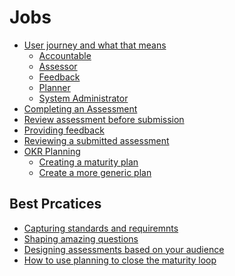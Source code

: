 # Jobs
- [User journey and what that means](/jobs/user-journey.md)
    - [Accountable](/jobs/accountable.md) 
    - [Assessor](/jobs/assessor.md) 
    - [Feedback](/jobs/feedback.md) 
    - [Planner](/jobs/planner.md) 
    - [System Administrator](/jobs/sys-admin.md)
- [Completing an Assessment](/jobs/completing-an-assessment.md)
- [Review assessment before submission](/jobs/acc-review-before-submit.md)
- [Providing feedback](/jobs/providing-feedback.md)
- [Reviewing a submitted assessment](/jobs/assessor-review.md)
- [OKR Planning](/jobs/okr.md)
    - [Creating a maturity plan](/jobs/maturity-plan.md)
    - [Create a more generic plan](/jobs/generic-plan.md)

## Best Prcatices
- [Capturing standards and requiremnts](/jobs/best-practice-standards.md)
- [Shaping amazing questions]()
- [Designing assessments based on your audience]()
- [How to use planning to close the maturity loop]()